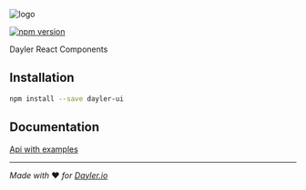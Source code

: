 ![logo](https://cdn.dayler.io/images/logo_dark.svg)

[![npm version](https://badge.fury.io/js/dayler-ui.svg)](https://badge.fury.io/js/dayler-ui)


Dayler React Components

## Installation
```bash
npm install --save dayler-ui
```

## Documentation
[Api with examples](https://ui.dayler.io)


---
*Made with* :heart: *for [Dayler.io](https://dayler.io)*
